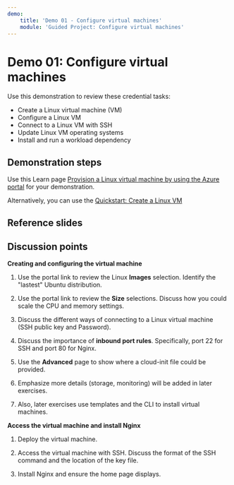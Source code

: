 ```yaml
---
demo:
    title: 'Demo 01 - Configure virtual machines'
    module: 'Guided Project: Configure virtual machines'
---
```


# Demo 01: Configure virtual machines

Use this demonstration to review these credential tasks:
+ Create a Linux virtual machine (VM) 
+ Configure a Linux VM 
+ Connect to a Linux VM with SSH   
+ Update Linux VM operating systems
+ Install and run a workload dependency


## Demonstration steps

Use this Learn page [Provision a Linux virtual machine by using the Azure portal](https://learn.microsoft.com/training/modules/provision-linux-virtual-machine-in-azure/2-provision-linux-virtual-machine-using-the-azure-portal) for your demonstration. 

Alternatively, you can use the [Quickstart: Create a Linux VM](https://learn.microsoft.com/azure/virtual-machines/linux/quick-create-portal?tabs=ubuntu)

## Reference slides

    


## Discussion points

**Creating and configuring the virtual machine**

1. Use the portal link to review the Linux **Images** selection.  Identify the "lastest" Ubuntu distribution.

1. Use the portal link to review the **Size** selections.  Discuss how you could scale the CPU and memory settings.

1. Discuss the different ways of connecting to a Linux virtual machine (SSH public key and Password).
   
1. Discuss the importance of **inbound port rules**. Specifically, port 22 for SSH and port 80 for Nginx.
 
1. Use the **Advanced** page to show where a cloud-init file could be provided.

1. Emphasize more details (storage, monitoring) will be added in later exercises.

1. Also, later exercises use templates and the CLI to install virtual machines. 

**Access the virtual machine and install Nginx**
1. Deploy the virtual machine.

1. Access the virtual machine with SSH. Discuss the format of the SSH command and the location of the key file. 

1. Install Nginx and ensure the home page displays. 
